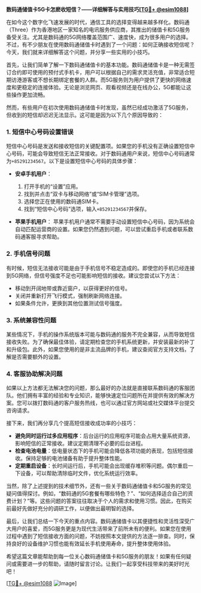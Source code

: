 **数码通储值卡5G卡怎麽收短信？——详细解答与实用技巧[[TG💪+ @esim1088](https://t.me/s/esim1088)]**

在如今这个数字化飞速发展的时代，通信工具的选择变得越来越多样化。数码通（Three）作为香港地区一家知名的电讯服务供应商，其推出的储值卡和5G服务备受关注。尤其是数码通的5G网络覆盖范围广、速度快，成为很多用户的选择。不过，有不少朋友在使用数码通储值卡时遇到了一个问题：如何正确接收短信呢？今天，我们就来详细解答这个问题，并分享一些实用的小技巧。

首先，让我们简单了解一下数码通储值卡的基本功能。数码通储值卡是一种无需签订合约即可使用的预付式手机卡，用户可以根据自己的需求灵活充值，非常适合短期访港游客或不想长期绑定套餐的人群。而5G服务则为用户提供了更快的网络速度和更稳定的连接体验。无论是浏览网页、观看视频还是在线办公，5G都能让这些操作更加流畅。

然而，有些用户在初次使用数码通储值卡时发现，虽然已经成功激活了5G服务，但收到的短信却迟迟无法显示。这可能是因为以下几个原因导致的：

### 1. 短信中心号码设置错误

短信中心号码是发送和接收短信的关键配置项。如果您的手机没有正确设置短信中心号码，可能会导致短信无法正常接收。对于数码通用户来说，短信中心号码通常为`+85291234567`。以下是设置短信中心号码的具体步骤：

- **安卓手机用户**：
  1. 打开手机的“设置”应用。
  2. 找到并点击“双卡与移动网络”或“SIM卡管理”选项。
  3. 选择您正在使用的数码通SIM卡。
  4. 找到“短信中心号码”选项，输入`+85291234567`并保存。

- **苹果手机用户**：
  苹果手机用户通常不需要手动设置短信中心号码，因为系统会自动匹配运营商的设置。如果您仍然遇到问题，可以尝试重启手机或者联系数码通客服寻求帮助。

### 2. 手机信号问题

有时候，短信无法接收可能是由于手机信号不稳定造成的。即使您的手机已经连接到5G网络，但信号强度不足也可能影响短信的接收。建议您尝试以下方法：

- 移动到开阔地带或靠近窗户，以获得更好的信号。
- 关闭并重新打开飞行模式，强制刷新网络连接。
- 如果条件允许，更换到其他位置测试信号强度。

### 3. 系统兼容性问题

某些情况下，手机的操作系统版本可能与数码通的服务不完全兼容，从而导致短信接收失败。为了确保最佳体验，请定期检查您的手机系统更新，并安装最新的补丁和升级包。此外，如果您使用的是非主流品牌的手机，建议查阅官方支持文档，了解是否需要额外的设置。

### 4. 客服协助解决问题

如果以上方法都无法解决您的问题，那么最好的办法就是直接联系数码通的客服团队。他们拥有丰富的经验和专业知识，能够快速定位问题所在并提供有效的解决方案。您可以拨打数码通的客户服务热线，也可以通过官方网站或社交媒体平台提交咨询请求。

接下来，我们再分享几个提高短信接收成功率的小技巧：

- **避免同时运行过多应用程序**：后台运行的应用程序可能会占用大量系统资源，影响短信的正常接收。建议定期清理不必要的后台进程。
- **检查电池电量**：低电量状态下的手机可能会降低各项功能的表现，包括短信接收。保持足够的电池储备有助于提升整体性能。
- **定期重启设备**：长时间运行后，手机可能会出现缓存堆积等问题。偶尔重启一下设备，可以帮助清除临时文件，优化系统运行效率。

当然，除了上述提到的技术细节外，还有一些关于数码通储值卡和5G服务的常见疑问值得探讨。例如，“数码通的5G套餐有哪些特色？”、“如何选择适合自己的资费计划？”等。这些问题的答案往往取决于个人的需求和使用习惯。因此，在购买前最好先做好充分的调研工作，以便做出最明智的选择。

最后，让我们总结一下今天的重点内容。数码通储值卡以其便捷性和灵活性深受广大用户的喜爱，而5G服务更是为现代生活带来了前所未有的便利。如果您在使用过程中遇到了短信接收方面的问题，不妨按照本文提供的方法逐一排查。同时，保持良好的设备维护习惯也能有效延长手机使用寿命，提升整体使用体验。

希望这篇文章能帮助到每一位关心数码通储值卡和5G服务的朋友！如果有任何疑问或需要进一步的帮助，请随时留言讨论。让我们一起享受科技带来的美好时光吧！

[[TG💪+ @esim1088](https://t.me/s/esim1088) ![Image](https://i.postimg.cc/4NQfJmqS/Snipaste-2025-05-13-00-14-12.png)]